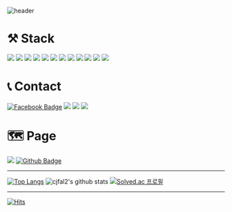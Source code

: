 ![header](https://capsule-render.vercel.app/api?type=waving&color=gradient&height=300&section=header&text=DongjunKim&fontSize=90)


# ⚒  Stack

<img src="https://img.shields.io/badge/Python-3776AB?style=for-the-badge&logo=Python&logoColor=red"> <img src="https://img.shields.io/badge/Notion-000000?style=for-the-badge&logo=Notion&logoColor=F0F8FF"> <img src="https://img.shields.io/badge/Django-092E20?style=for-the-badge&logo=Django&logoColor=F0F8FF"> <img src="https://img.shields.io/badge/HTML5-E34F26?style=for-the-badge&logo=HTML5&logoColor=c2c6b3"> <img src="https://img.shields.io/badge/CSS3-1572B6?style=for-the-badge&logo=CSS3&logoColor=F0F8FF"> <img src="https://img.shields.io/badge/BOOTSTRAP-purple?style=for-the-badge&logo=BOOTSTRAP&logoColor=F0F8FF"> <img src="https://img.shields.io/badge/JavaScript-F7DF1E?style=for-the-badge&logo=JavaScript&logoColor=F0F8FF"> <img src="https://img.shields.io/badge/vue.js-4FC08D?style=for-the-badge&logo=vue.js&logoColor=white"> <img src="https://img.shields.io/badge/TailwindCss-06B6D4?style=for-the-badge&logo=Tailwind-CSS&logoColor=white"> <img src="https://img.shields.io/badge/React-61DAFB?style=for-the-badge&logo=React&logoColor=black"> <img src="https://img.shields.io/badge/Jira-0052CC?style=for-the-badge&logo=Jira&logoColor=white"> <img src="https://img.shields.io/badge/Git-F05032?style=for-the-badge&logo=Git&logoColor=white">


# 📞 Contact
[![Facebook Badge](https://img.shields.io/badge/facebook-1877f2?style=flat-square&logo=facebook&logoColor=white&link=https://www.facebook.com/cjfal2)](https://www.facebook.com/cjfal2) <a href="mailto:dongjun318@naver.com"><img src="https://img.shields.io/badge/Naver-03C75A?style=flat-square&logo=naver&logoColor=white"/></a> <a href="mailto:dongjun9636@gmail.com"><img src="https://img.shields.io/badge/Gmail-EA4335?style=flat-square&logo=gmail&logoColor=white"/></a> <a href="mailto:cjfal2@kakao.com"><img src="https://img.shields.io/badge/Kakao-FFCD00?style=flat-square&logo=Kakao&logoColor=black"/></a>



# 🗺 Page

[<img src="https://img.shields.io/badge/Tistory-000000?style=for-the-badge&logo=Tistory&logoColor=white">](https://djtodayido.tistory.com/) [![Github Badge](http://img.shields.io/badge/-Github-black?style=flat-square&logo=github&link=https://github.com/cjfal2)](https://github.com/cjfal2)



---
[![Top Langs](https://github-readme-stats.vercel.app/api/top-langs/?username=cjfal2)](https://github.com/anuraghazra/github-readme-stats) ![cjfal2's github stats](https://github-readme-stats.vercel.app/api?username=cjfal2&show_icons=true) [![Solved.ac 프로필](http://mazassumnida.wtf/api/v2/generate_badge?boj=cjfal2)](https://solved.ac/cjfal2)

---

[![Hits](https://hits.seeyoufarm.com/api/count/incr/badge.svg?url=https%3A%2F%2Fgithub.com%2Fcjfal2&count_bg=%23E2E300&title_bg=%23454545&icon=waze.svg&icon_color=%23FFFFFF&title=hits&edge_flat=false)](https://hits.seeyoufarm.com)


<!--
**cjfal2/cjfal2** is a ✨ _special_ ✨ repository because its `README.md` (this file) appears on your GitHub profile.

Here are some ideas to get you started:

- 🔭 I’m currently working on ...
- 🌱 I’m currently learning ...
- 👯 I’m looking to collaborate on ...
- 🤔 I’m looking for help with ...
- 💬 Ask me about ...
- 📫 How to reach me: ...
- 😄 Pronouns: ...
- ⚡ Fun fact: ...
-->
